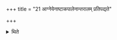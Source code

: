 +++
title = "21 आग्नेयेनाष्टाकपालेनान्तरालम् प्रतिपद्यते"

+++

<details><summary>थिते</summary>

21. In between, every day the sacrificer should offer a sacrificial bread on eight potsherds to Agni.  
</details>
